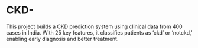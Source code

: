 # CKD-
This project builds a CKD prediction system using clinical data from 400 cases in India. With 25 key features, it classifies patients as ‘ckd’ or ‘notckd,’ enabling early diagnosis and better treatment.

